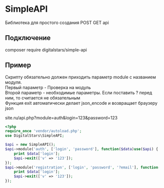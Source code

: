 # SimpleAPI
Библиотека для простого создания POST GET api  

## Подключение
composer require digitalstars/simple-api

## Пример
Скрипту обязательно должен приходить параметр module с названием модуля.  
Первый параметр - Проверка на модуль  
Второй параметр - необходимые параметры. Если поставить ? перед ним, то считается не обязательным  
Функция exit автоматически делает json_encode и возвращает браузеру json

site.ru/api.php?module=auth&login=123&password=123
```php
<?php
require_once 'vendor/autoload.php';
use DigitalStars\SimpleAPI;

$api = new SimpleAPI();
$api->module('auth', ['login', 'password'], function($data)use($api) {
    print $data['login'];
    $api->exit(['v' => '123']);
});
$api->module('registration', ['login', 'password', '?email'], function($data)use($api) {
    print $data['login'];
    $api->exit(['v' => '123']);
});
```

